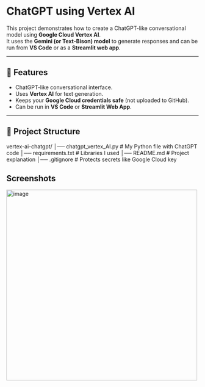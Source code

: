 # ChatGPT using Vertex AI

This project demonstrates how to create a ChatGPT-like conversational model using **Google Cloud Vertex AI**.  
It uses the **Gemini (or Text-Bison) model** to generate responses and can be run from **VS Code** or as a **Streamlit web app**.

---

## 🚀 Features
- ChatGPT-like conversational interface.
- Uses **Vertex AI** for text generation.
- Keeps your **Google Cloud credentials safe** (not uploaded to GitHub).
- Can be run in **VS Code** or **Streamlit Web App**.

---

## 📂 Project Structure
vertex-ai-chatgpt/
│── chatgpt_vertex_AI.py      # My Python file with ChatGPT code
│── requirements.txt          # Libraries I used
│── README.md                 # Project explanation
│── .gitignore                # Protects secrets like Google Cloud key

## Screenshots
<img width="500" height="500" alt="image" src="https://github.com/user-attachments/assets/57f5f277-7ce9-4e37-9139-0f3a482c1ef7" />
